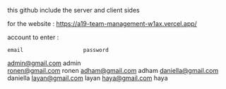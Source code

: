 this github include the server and client sides

for the website : https://a19-team-management-w1ax.vercel.app/

account to enter :

    email                   password
admin@gmail.com              admin	
ronen@gmail.com              ronen
adham@gmail.com              adham
daniella@gmail.com           daniella
layan@gmail.com              layan
haya@gmail.com               haya

